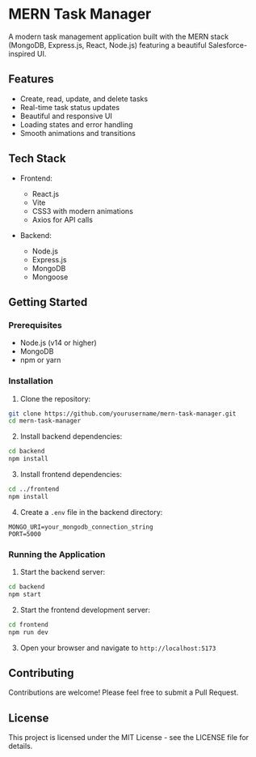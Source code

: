 # MERN Task Manager

A modern task management application built with the MERN stack (MongoDB, Express.js, React, Node.js) featuring a beautiful Salesforce-inspired UI.

## Features

- Create, read, update, and delete tasks
- Real-time task status updates
- Beautiful and responsive UI
- Loading states and error handling
- Smooth animations and transitions

## Tech Stack

- Frontend:
  - React.js
  - Vite
  - CSS3 with modern animations
  - Axios for API calls

- Backend:
  - Node.js
  - Express.js
  - MongoDB
  - Mongoose

## Getting Started

### Prerequisites

- Node.js (v14 or higher)
- MongoDB
- npm or yarn

### Installation

1. Clone the repository:
```bash
git clone https://github.com/yourusername/mern-task-manager.git
cd mern-task-manager
```

2. Install backend dependencies:
```bash
cd backend
npm install
```

3. Install frontend dependencies:
```bash
cd ../frontend
npm install
```

4. Create a `.env` file in the backend directory:
```
MONGO_URI=your_mongodb_connection_string
PORT=5000
```

### Running the Application

1. Start the backend server:
```bash
cd backend
npm start
```

2. Start the frontend development server:
```bash
cd frontend
npm run dev
```

3. Open your browser and navigate to `http://localhost:5173`

## Contributing

Contributions are welcome! Please feel free to submit a Pull Request.

## License

This project is licensed under the MIT License - see the LICENSE file for details. 